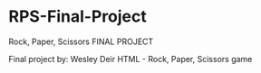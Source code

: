 # RPS-Final-Project
Rock, Paper, Scissors FINAL PROJECT

Final project by: Wesley Deir
HTML - Rock, Paper, Scissors game
